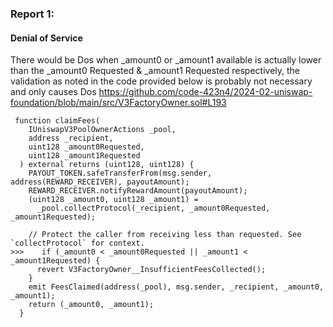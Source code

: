 ### Report 1:
#### Denial of Service
There would be Dos when _amount0 or _amount1 available is actually lower than the _amount0 Requested & _amount1 Requested respectively, the validation as noted in the code provided below is probably not necessary and only causes Dos
https://github.com/code-423n4/2024-02-uniswap-foundation/blob/main/src/V3FactoryOwner.sol#L193
```solidity
 function claimFees(
    IUniswapV3PoolOwnerActions _pool,
    address _recipient,
    uint128 _amount0Requested,
    uint128 _amount1Requested
  ) external returns (uint128, uint128) {
    PAYOUT_TOKEN.safeTransferFrom(msg.sender, address(REWARD_RECEIVER), payoutAmount);
    REWARD_RECEIVER.notifyRewardAmount(payoutAmount);
    (uint128 _amount0, uint128 _amount1) =
      _pool.collectProtocol(_recipient, _amount0Requested, _amount1Requested);

    // Protect the caller from receiving less than requested. See `collectProtocol` for context.
>>>    if (_amount0 < _amount0Requested || _amount1 < _amount1Requested) {
      revert V3FactoryOwner__InsufficientFeesCollected();
    }
    emit FeesClaimed(address(_pool), msg.sender, _recipient, _amount0, _amount1);
    return (_amount0, _amount1);
  }
```

